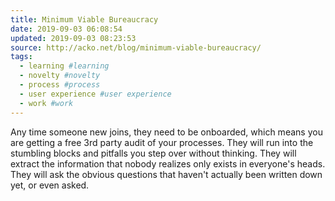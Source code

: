 ```yaml
---
title: Minimum Viable Bureaucracy
date: 2019-09-03 06:08:54
updated: 2019-09-03 08:23:53
source: http://acko.net/blog/minimum-viable-bureaucracy/
tags:
  - learning #learning
  - novelty #novelty
  - process #process
  - user experience #user experience
  - work #work
---
```

Any time someone new joins, they need to be onboarded, which means you are getting a free 3rd party audit of your processes. They will run into the stumbling blocks and pitfalls you step over without thinking. They will extract the information that nobody realizes only exists in everyone's heads. They will ask the obvious questions that haven't actually been written down yet, or even asked.